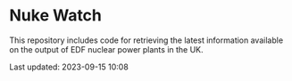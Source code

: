 # Nuke Watch

This repository includes code for retrieving the latest information available on the output of EDF nuclear power plants in the UK.

Last updated: 2023-09-15 10:08